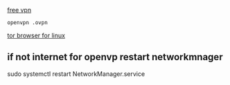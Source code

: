 [free vpn](https://www.vpngate.net/en/)

    openvpn .ovpn

[tor browser for linux](https://linuxize.com/post/how-to-install-tor-browser-on-ubuntu-18-04/)

## if not internet for openvp restart networkmnager
sudo systemctl restart NetworkManager.service

